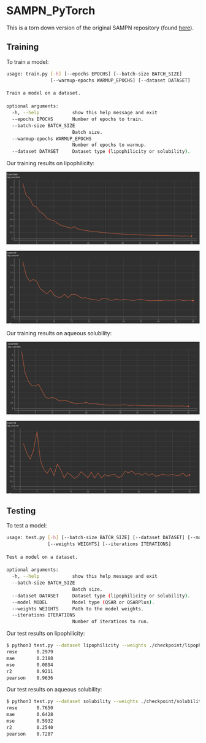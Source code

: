 # SAMPN_PyTorch

This is a torn down version of the original SAMPN repository (found [here](https://github.com/tbwxmu/SAMPN)).

## Training
To train a model:
```bash
usage: train.py [-h] [--epochs EPOCHS] [--batch-size BATCH_SIZE]
                [--warmup-epochs WARMUP_EPOCHS] [--dataset DATASET]

Train a model on a dataset.

optional arguments:
  -h, --help            show this help message and exit
  --epochs EPOCHS       Number of epochs to train.
  --batch-size BATCH_SIZE
                        Batch size.
  --warmup-epochs WARMUP_EPOCHS
                        Number of epochs to warmup.
  --dataset DATASET     Dataset type (lipophilicity or solubility).
```

Our training results on lipophilicity:

![](./screenshots/sampn_lipophilicity_train_loss.png)

![](./screenshots/sampn_lipophilicity_val_loss.png)

Our training results on aqueous solubility:

![](./screenshots/sampn_solubility_train_loss.png)

![](./screenshots/sampn_solubility_val_loss.png)

## Testing
To test a model:
```bash
usage: test.py [-h] [--batch-size BATCH_SIZE] [--dataset DATASET] [--model MODEL]
               [--weights WEIGHTS] [--iterations ITERATIONS]

Test a model on a dataset.

optional arguments:
  -h, --help            show this help message and exit
  --batch-size BATCH_SIZE
                        Batch size.
  --dataset DATASET     Dataset type (lipophilicity or solubility).
  --model MODEL         Model type (QSAR or QSARPlus).
  --weights WEIGHTS     Path to the model weights.
  --iterations ITERATIONS
                        Number of iterations to run.
```

Our test results on lipophilicity:

```bash
$ python3 test.py --dataset lipophilicity --weights ./checkpoint/lipophilicity/model_state_dict.pt
rmse       0.2979
mae        0.2188
mse        0.0894
r2         0.9211
pearson    0.9636
```

Our test results on aqueous solubility:
```bash
$ python3 test.py --dataset solubility --weights ./checkpoint/solubility/model_state_dict.pt
rmse       0.7650
mae        0.6428
mse        0.5932
r2         0.2540
pearson    0.7287
```